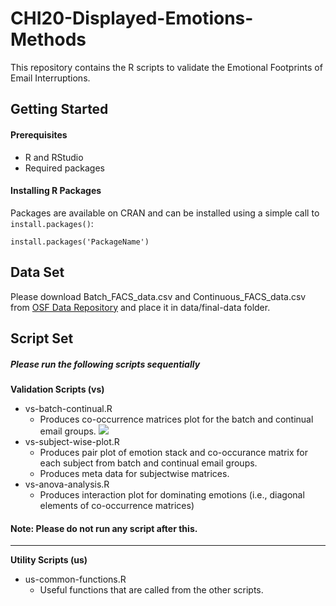 # CHI20-Displayed-Emotions-Methods
This repository contains the R scripts to validate the Emotional Footprints of Email Interruptions.



## Getting Started

#### Prerequisites
- R and RStudio
- Required packages

#### Installing R Packages
Packages are available on CRAN and can be installed using a simple call to `install.packages()`:

    install.packages('PackageName')
	
## Data Set
Please download Batch_FACS_data.csv and Continuous_FACS_data.csv from [OSF Data Repository](https://osf.io/mhdgt/) and place it in data/final-data folder.
	
## Script Set

##### Please run the following scripts sequentially

**Validation Scripts (vs)**
- vs-batch-continual.R
	- Produces co-occurrence matrices plot for the batch and continual email groups.
	![](https://drive.google.com/file/d/1k1JqlWfyGujmFl5fmceorrV0UFuCdNwG/view?usp=sharing)
- vs-subject-wise-plot.R
	- Produces pair plot of emotion stack and co-occurance matrix for each subject from batch and continual email groups.
	- Produces meta data for subjectwise matrices.
- vs-anova-analysis.R
	- Produces interaction plot for dominating emotions (i.e., diagonal elements of co-occurrence matrices)
	
	
	
#### Note: Please do not run any script after this.
---------------------------------------------------------------------------------------------------------

**Utility Scripts (us)**

- us-common-functions.R
	- Useful functions that are called from the other scripts.



